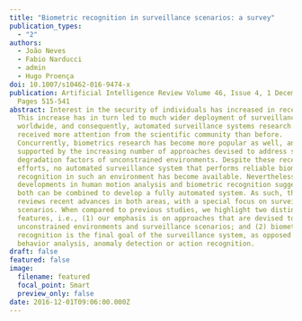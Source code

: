 ```yaml
---
title: "Biometric recognition in surveillance scenarios: a survey"
publication_types:
  - "2"
authors:
  - João Neves
  - Fabio Narducci
  - admin
  - Hugo Proença
doi: 10.1007/s10462-016-9474-x
publication: Artificial Intelligence Review Volume 46, Issue 4, 1 December 2016,
  Pages 515-541
abstract: Interest in the security of individuals has increased in recent years.
  This increase has in turn led to much wider deployment of surveillance cameras
  worldwide, and consequently, automated surveillance systems research has
  received more attention from the scientific community than before.
  Concurrently, biometrics research has become more popular as well, and it is
  supported by the increasing number of approaches devised to address specific
  degradation factors of unconstrained environments. Despite these recent
  efforts, no automated surveillance system that performs reliable biometric
  recognition in such an environment has become available. Nevertheless, recent
  developments in human motion analysis and biometric recognition suggest that
  both can be combined to develop a fully automated system. As such, this paper
  reviews recent advances in both areas, with a special focus on surveillance
  scenarios. When compared to previous studies, we highlight two distinct
  features, i.e., (1) our emphasis is on approaches that are devised to work in
  unconstrained environments and surveillance scenarios; and (2) biometric
  recognition is the final goal of the surveillance system, as opposed to
  behavior analysis, anomaly detection or action recognition.
draft: false
featured: false
image:
  filename: featured
  focal_point: Smart
  preview_only: false
date: 2016-12-01T09:06:00.000Z
---
```

